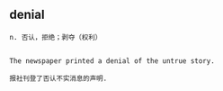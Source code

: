 ## denial
```
n. 否认，拒绝；剥夺（权利）


The newspaper printed a denial of the untrue story.

报社刊登了否认不实消息的声明.
```